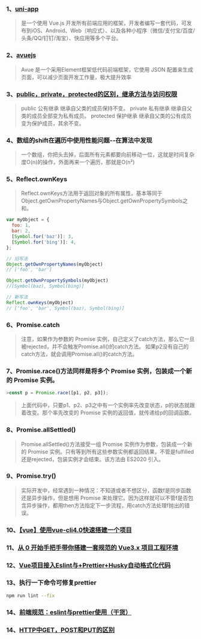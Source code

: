 ### 1、[uni-app](https://uniapp.dcloud.io/)
>是一个使用 Vue.js 开发所有前端应用的框架，开发者编写一套代码，可发布到iOS、Android、Web（响应式）、以及各种小程序（微信/支付宝/百度/头条/QQ/钉钉/淘宝）、快应用等多个平台。
### 2、[avuejs](https://www.avuejs.com/)
>Avue 是一个采用Element框架低代码前端框架，它使用 JSON 配置来生成页面，可以减少页面开发工作量，极大提升效率
### 3、[public，private，protected的区别，继承方法与访问权限](https://blog.csdn.net/spu20134823091/article/details/53836192)
>public 公有继承    继承自父类的成员保持不变。
>private 私有继承    继承自父类的成员全部变为私有成员。
>protected 保护继承    继承自父类的公有成员变为保护成员，其余不变。
### 4、数组的shift在遍历中使用性能问题--在算法中发现
>一个数组，你把头去掉，后面所有元素都要向前移动一位，这就是时间复杂度O(n)的操作，外面再来一个遍历，那就是O(n²)
### 5、Reflect.ownKeys
>Reflect.ownKeys方法用于返回对象的所有属性，基本等同于Object.getOwnPropertyNames与Object.getOwnPropertySymbols之和。
```js
var myObject = {
  foo: 1,
  bar: 2,
  [Symbol.for('baz')]: 3,
  [Symbol.for('bing')]: 4,
};

// 旧写法
Object.getOwnPropertyNames(myObject)
// ['foo', 'bar']

Object.getOwnPropertySymbols(myObject)
//[Symbol(baz), Symbol(bing)]

// 新写法
Reflect.ownKeys(myObject)
// ['foo', 'bar', Symbol(baz), Symbol(bing)]
```
### 6、Promise.catch
>注意，如果作为参数的 Promise 实例，自己定义了catch方法，那么它一旦被rejected，并不会触发Promise.all()的catch方法。
>如果p2没有自己的catch方法，就会调用Promise.all()的catch方法。
### 7、Promise.race()方法同样是将多个 Promise 实例，包装成一个新的 Promise 实例。
```js
>const p = Promise.race([p1, p2, p3]);
```
>上面代码中，只要p1、p2、p3之中有一个实例率先改变状态，p的状态就跟着改变。那个率先改变的 Promise 实例的返回值，就传递给p的回调函数。
### 8、Promise.allSettled()
>Promise.allSettled()方法接受一组 Promise 实例作为参数，包装成一个新的 Promise 实例。只有等到所有这些参数实例都返回结果，不管是fulfilled还是rejected，包装实例才会结束。该方法由 ES2020 引入。
### 9、Promise.try()
>实际开发中，经常遇到一种情况：不知道或者不想区分，函数f是同步函数还是异步操作，但是想用 Promise 来处理它。因为这样就可以不管f是否包含异步操作，都用then方法指定下一步流程，用catch方法处理f抛出的错误。
### 10、[【vue】使用vue-cli4.0快速搭建一个项目](https://blog.csdn.net/liyunkun888/article/details/102738377)
### 11、[从 0 开始手把手带你搭建一套规范的 Vue3.x 项目工程环境](https://juejin.cn/post/6951649464637636622)
### 12、[Vue项目接入Eslint与+Prettier+Husky自动格式化代码](https://blog.csdn.net/weixin_42826294/article/details/107374982)
### 13、执行一下命令可修复prettier
```bash
npm run lint --fix
```
### 14、[前端规范：eslint与prettier使用（干货）](https://blog.csdn.net/weixin_45077178/article/details/107226551)
### 14、[HTTP中GET，POST和PUT的区别](https://blog.csdn.net/qq_36183935/article/details/80570062)